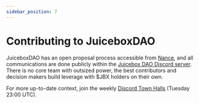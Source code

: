 ```yaml
---
sidebar_position: 7
---
```


# Contributing to JuiceboxDAO

JuiceboxDAO has an open proposal process accessible from [Nance](https://nance.app/s/juicebox), and all communications are done publicly within the [Juicebox DAO Discord server](https://discord.gg/juicebox/). There is no core team with outsized power, the best contributors and decision makers build leverage with $JBX holders on their own.

For more up-to-date context, join the weekly [Discord Town Halls](/town-hall) (Tuesday 23:00 UTC).
